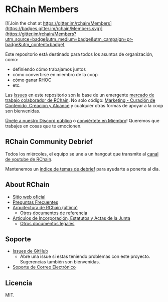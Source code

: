 # RChain Members

[![Join the chat at https://gitter.im/rchain/Members](https://badges.gitter.im/rchain/Members.svg)](https://gitter.im/rchain/Members?utm_source=badge&utm_medium=badge&utm_campaign=pr-badge&utm_content=badge)

Este repositorio está destinado para todos los asuntos de organización, como:
- definiendo cómo trabajamos juntos
- cómo convertirse en miembro de la coop
- cómo ganar RHOC
- etc.

Las [Issues](https://github.com/rchain/Members/issues) en este repositorio
son la base de un emergente [mercado de trabajo colaborador de RChain](CONTRIBUTING.md).
No solo código: [Marketing - Curación de Contenido, Creación y Alcance][comm]
y cualquier otras formas de apoyar a la coop son bienvenidas.

[Únete a nuestro Discord público](https://discord.gg/fvY8qhx) o
[conviértete en Miembro](https://member.rchain.coop/#/sign-up)! 
Queremos que trabajes en cosas que te emocionen. 

[comm]: https://github.com/rchain/Members/projects/2

## RChain Community Debrief

Todos los miércoles, el equipo se une a un hangout que transmite
al [canal de youtube de RChain][youtube].

[youtube]: https://www.youtube.com/channel/UCSS3jCffMiz574_q64Ukj_w

Mantenemos un [índice de temas de debrief][debrief-ix] para ayudarte a ponerte al día.

[debrief-ix]: https://github.com/rchain/Members/wiki/Weekly-Debrief-Index

## About RChain
* [Sitio web oficial](https://rchain.coop) 
* [Preguntas Frecuentes](https://github.com/rchain/reference/blob/master/faq.md)
* [Arquitectura de RChain (última)](http://rchain-architecture.readthedocs.io/)
  * [Otros documentos de referencia](https://github.com/rchain/reference)
* [Artículos de Incorporación, Estatutos y Actas de la Junta](https://github.com/rchain/board)
  * [Otros documentos legales](https://github.com/rchain/legaldocs)

## Soporte

* [Issues de GitHub](https://github.com/rchain/Members/issues)
  * Abre una issue si estas teniendo problemas con este proyecto. Sugerencias también son bienvenidas.
* [Soporte de Correo Electrónico](mailto:ops@rchain.coop)

## Licencia

MIT.
